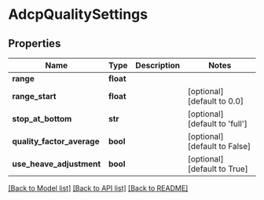 # AdcpQualitySettings

## Properties
Name | Type | Description | Notes
------------ | ------------- | ------------- | -------------
**range** | **float** |  | 
**range_start** | **float** |  | [optional] [default to 0.0]
**stop_at_bottom** | **str** |  | [optional] [default to 'full']
**quality_factor_average** | **bool** |  | [optional] [default to False]
**use_heave_adjustment** | **bool** |  | [optional] [default to True]

[[Back to Model list]](../README.md#documentation-for-models) [[Back to API list]](../README.md#documentation-for-api-endpoints) [[Back to README]](../README.md)


